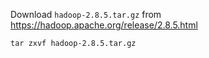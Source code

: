 Download `hadoop-2.8.5.tar.gz` from
https://hadoop.apache.org/release/2.8.5.html

`tar zxvf hadoop-2.8.5.tar.gz`
